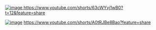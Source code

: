[![image](https://github.com/user-attachments/assets/1fb75c56-8a79-4f7b-83fb-3a0b03b8768e)
](https://www.youtube.com/shorts/63cWYvj1wB0?t=12&feature=share)
https://www.youtube.com/shorts/63cWYvj1wB0?t=12&feature=share


[![image](https://github.com/user-attachments/assets/e4066079-aa26-475e-8e92-e18c24f1a664)](https://www.youtube.com/shorts/A0tRJBe8Bao?feature=share)
https://www.youtube.com/shorts/A0tRJBe8Bao?feature=share
